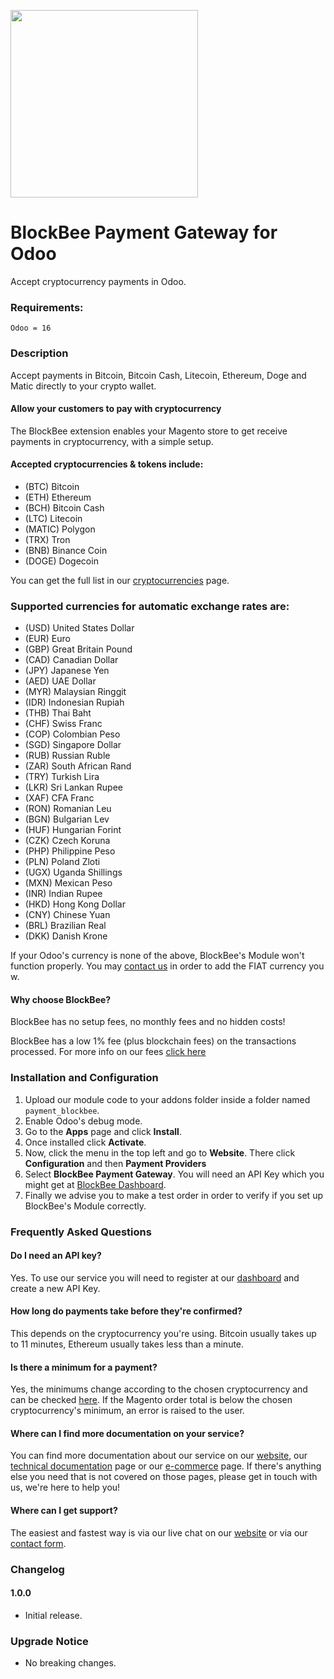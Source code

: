 [<img src="https://blockbee.io/static/assets/images/blockbee_logo_nospaces.png" width="300"/>](image.png)

# BlockBee Payment Gateway for Odoo
Accept cryptocurrency payments in Odoo.

### Requirements:

```
Odoo = 16
```

### Description

Accept payments in Bitcoin, Bitcoin Cash, Litecoin, Ethereum, Doge and Matic directly to your crypto wallet.

#### Allow your customers to pay with cryptocurrency

The BlockBee extension enables your Magento store to get receive payments in cryptocurrency, with a simple setup.

#### Accepted cryptocurrencies & tokens include:

* (BTC) Bitcoin
* (ETH) Ethereum
* (BCH) Bitcoin Cash
* (LTC) Litecoin
* (MATIC) Polygon
* (TRX) Tron
* (BNB) Binance Coin
* (DOGE) Dogecoin

You can get the full list in our [cryptocurrencies](https://blockbee.io/cryptocurrencies) page.

### Supported currencies for automatic exchange rates are:

* (USD) United States Dollar
* (EUR) Euro
* (GBP) Great Britain Pound
* (CAD) Canadian Dollar
* (JPY) Japanese Yen
* (AED) UAE Dollar 
* (MYR) Malaysian Ringgit 
* (IDR) Indonesian Rupiah
* (THB) Thai Baht 
* (CHF) Swiss Franc
* (COP) Colombian Peso
* (SGD) Singapore Dollar 
* (RUB) Russian Ruble
* (ZAR) South African Rand
* (TRY) Turkish Lira
* (LKR) Sri Lankan Rupee
* (XAF) CFA Franc 
* (RON) Romanian Leu
* (BGN) Bulgarian Lev 
* (HUF) Hungarian Forint 
* (CZK) Czech Koruna 
* (PHP) Philippine Peso
* (PLN) Poland Zloti
* (UGX) Uganda Shillings
* (MXN) Mexican Peso
* (INR) Indian Rupee
* (HKD) Hong Kong Dollar
* (CNY) Chinese Yuan
* (BRL) Brazilian Real
* (DKK) Danish Krone

If your Odoo's currency is none of the above, BlockBee's Module won't function properly. You may [contact us](https://blockbee.io/contacts/) in order to
add the FIAT currency you w.

#### Why choose BlockBee?

BlockBee has no setup fees, no monthly fees and no hidden costs!

BlockBee has a low 1% fee (plus blockchain fees) on the transactions processed.
For more info on our fees [click here](https://blockbee.io/fees/)

### Installation and Configuration

1. Upload our module code to your addons folder inside a folder named `payment_blockbee`.
2. Enable Odoo's debug mode.
3. Go to the **Apps** page and click **Install**.
4. Once installed click **Activate**.
5. Now, click the menu in the top left and go to **Website**. There click **Configuration** and then **Payment Providers**
6. Select **BlockBee Payment Gateway**. You will need an API Key which you might get at [BlockBee Dashboard](https://dash.blockbee.io/).
7. Finally we advise you to make a test order in order to verify if you set up BlockBee's Module correctly.

### Frequently Asked Questions

#### Do I need an API key?

Yes. To use our service you will need to register at our [dashboard](https://dash.blockbee.io/) and create a new API Key.

#### How long do payments take before they're confirmed?

This depends on the cryptocurrency you're using. Bitcoin usually takes up to 11 minutes, Ethereum usually takes less than a minute.

#### Is there a minimum for a payment?

Yes, the minimums change according to the chosen cryptocurrency and can be checked [here](https://blockbee.io/get_started/#fees).
If the Magento order total is below the chosen cryptocurrency's minimum, an error is raised to the user.

#### Where can I find more documentation on your service?

You can find more documentation about our service on our [website](https://blockbee.io/), our [technical documentation](https://docs.blockbee.io/) page or our [e-commerce](https://blockbee.io/ecommerce/) page.
If there's anything else you need that is not covered on those pages, please get in touch with us, we're here to help you!

#### Where can I get support?

The easiest and fastest way is via our live chat on our [website](https://blockbee.io) or via our [contact form](https://blockbee.io/contacts/).

### Changelog 

#### 1.0.0
* Initial release.

### Upgrade Notice
* No breaking changes.
